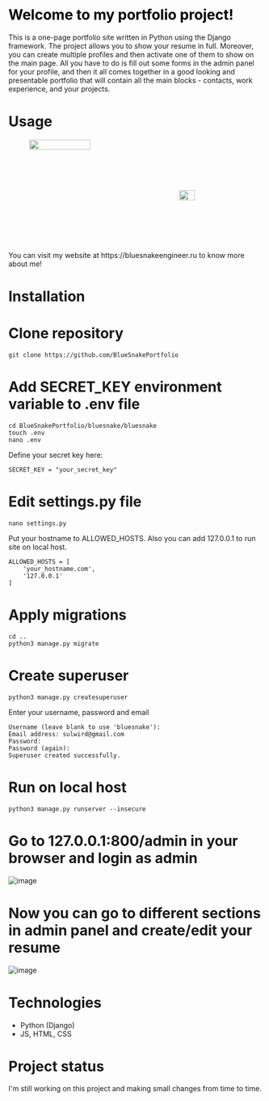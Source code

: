 # <a href="https://bluesnakeengineer.ru" style="text-decoration:none;color:black;">Welcome to my portfolio project!</a>
This is a one-page portfolio site written in Python using the Django framework. The project allows you to show your resume in full. Moreover, you can create multiple profiles and then activate one of them to show on the main page. 
All you have to do is fill out some forms in the admin panel for your profile, and then it all comes together in a good looking and presentable portfolio that will contain all the main blocks - contacts, work experience, and your projects.

# Usage
<div style="width:100%;display:flex;" align="center">
<img style="width:60%;display:block;position:relative;" src="https://user-images.githubusercontent.com/70055801/178931917-f94e2cfe-a6ba-48c9-94d5-9104295b1c6d.png">
<img style="width:30%;display:block;position:relative;margin:100px;" src="https://user-images.githubusercontent.com/70055801/178932620-3bf0a9be-6282-4da9-a3ed-756a8f1855b7.png"> 
</div> 
You can visit my website at https://bluesnakeengineer.ru to know more about me!

# Installation
# Clone repository
```
git clone https://github.com/BlueSnakePortfolio
``` 
# Add SECRET_KEY environment variable to .env file 
```
cd BlueSnakePortfolio/bluesnake/bluesnake
touch .env
nano .env
``` 
Define your secret key here:
```
SECRET_KEY = "your_secret_key"
``` 
# Edit settings.py file
```
nano settings.py
``` 
Put your hostname to ALLOWED_HOSTS. Also you can add 127.0.0.1 to run site on local host. 
```
ALLOWED_HOSTS = [ 
    'your_hostname.com',
    '127.0.0.1'             
]
``` 



# Apply migrations
```
cd ..
python3 manage.py migrate
```

# Create superuser
``` 
python3 manage.py createsuperuser
```
Enter your username, password and email
```  
Username (leave blank to use 'bluesnake'): 
Email address: sulwird@gmail.com
Password: 
Password (again): 
Superuser created successfully.

```

# Run on local host
``` 
python3 manage.py runserver --insecure
```

# Go to 127.0.0.1:800/admin in your browser and login as admin
![image](https://user-images.githubusercontent.com/70055801/178949561-1a52b71e-f556-40a2-b429-b34c9efdf75f.png)
# Now you can go to different sections in admin panel and create/edit your resume
![image](https://user-images.githubusercontent.com/70055801/178949742-502f3072-26eb-4d2e-bb11-41452af65fdd.png) 


# Technologies
- Python (Django)
- JS, HTML, CSS

# Project status
I'm still working on this project and making small changes from time to time.
